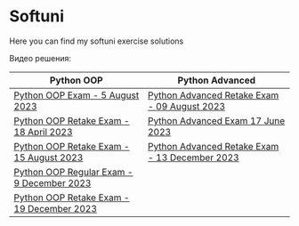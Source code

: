 # Softuni
Here you can find my softuni exercise solutions


Видео решения:


| Python OOP                                                                                                                                                  | Python Advanced                                                                                                                       |
|-------------------------------------------------------------------------------------------------------------------------------------------------------------|---------------------------------------------------------------------------------------------------------------------------------------|
| <a href="https://youtu.be/cAIHYrK_hcY" target="_blank">Python OOP Exam - 5 August 2023</a>                                                                  | <a href="https://www.youtube.com/watch?v=7HZYCY6mxDg" target="_blank">Python Advanced Retake Exam - 09 August 2023</a>                |
| <a href="https://www.youtube.com/playlist?list=PLP4_QTN3JBG2-8TfKQ6-WZxVkgE-VPGim" target="_blank">Python OOP Retake Exam - 18 April 2023</a>               | <a href="https://www.youtube.com/watch?v=xvcP3y29bKA&t=2397s&ab_channel=pytomi" target="_blank">Python Advanced Exam 17 June 2023</a> |
| <a href="https://youtu.be/q4FfiQgGML8" target="_blank">Python OOP Retake Exam - 15 August 2023</a>                                                          | <a href="https://www.youtube.com/watch?v=_9tAvbgHu7s" target="_blank">Python Advanced Retake Exam - 13 December 2023</a>              |
| <a href="https://www.youtube.com/watch?v=YSc76BZvPZY&list=PLP4_QTN3JBG3sVQLObBiYSB4xXnCwXr7k" target="_blank">Python OOP Regular Exam - 9 December 2023</a> |                                                                                                                                       |
| [Python OOP Retake Exam - 19 December 2023](https://youtu.be/jsyRGrfJd_4)                                                                                   |                                                                                                                                       |


